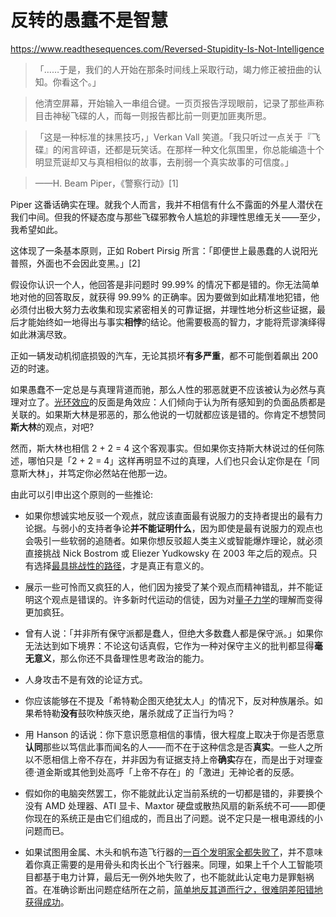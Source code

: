 # 反转的愚蠢不是智慧

https://www.readthesequences.com/Reversed-Stupidity-Is-Not-Intelligence

> 「……于是，我们的人开始在那条时间线上采取行动，竭力修正被扭曲的认知。你看这个。」

>

> 他清空屏幕，开始输入一串组合键。一页页报告浮现眼前，记录了那些声称目击神秘飞碟的人，而每一则报告都比前一则更加匪夷所思。 

>

> 「这是一种标准的抹黑技巧，」Verkan Vall 笑道。「我只听过一点关于『飞碟』的闲言碎语，还都是玩笑话。在那样一种文化氛围里，你总能编造十个明显荒诞却又与真相相似的故事，去削弱一个真实故事的可信度。」

>

> ——H. Beam Piper，《警察行动》[1]

Piper 这番话确实在理。就我个人而言，我并不相信有什么不露面的外星人潜伏在我们中间。但我的怀疑态度与那些飞碟邪教令人尴尬的非理性思维无关——至少，我希望如此。

这体现了一条基本原则，正如 Robert Pirsig 所言：「即便世上最愚蠢的人说阳光普照，外面也不会因此变黑。」[2]

假设你认识一个人，他回答是非问题时 99.99% 的情况下都是错的。你无法简单地对他的回答取反，就获得 99.99% 的正确率。因为要做到如此精准地犯错，他必须付出极大努力去收集和现实紧密相关的可靠证据，并理性地分析这些证据，最后才能始终如一地得出与事实**相悖**的结论。他需要极高的智力，才能将荒谬演绎得如此淋漓尽致。

正如一辆发动机彻底损毁的汽车，无论其损坏**有多严重**，都不可能倒着飙出 200 迈的时速。

如果愚蠢不一定总是与真理背道而驰，那么人性的邪恶就更不应该被认为必然与真理对立了。[光环效应](https://www.readthesequences.com/The-Halo-Effect)的反面是角效应：人们倾向于认为所有感知到的负面品质都是关联的。如果斯大林是邪恶的，那么他说的一切就都应该是错的。你肯定不想赞同**斯大林**的观点，对吧?

然而，斯大林也相信 2 + 2 = 4 这个客观事实。但如果你支持斯大林说过的任何陈述，哪怕只是「2 + 2 = 4」这样再明显不过的真理，人们也只会认定你是在「同意斯大林」，并笃定你必然站在他那一边。

由此可以引申出这个原则的一些推论:

- 如果你想诚实地反驳一个观点，就应该直面最有说服力的支持者提出的最有力论据。与弱小的支持者争论**并不能证明什么**，因为即使是最有说服力的观点也会吸引一些软弱的追随者。如果你想反驳超人类主义或智能爆炸理论，就必须直接挑战 Nick Bostrom 或 Eliezer Yudkowsky 在 2003 年之后的观点。只有选择[最具挑战性的路径](https://www.greaterwrong.com/lw/2k/the_least_convenient_possible_world/)，才是真正有意义的。

- 展示一些可怜而又疯狂的人，他们因为接受了某个观点而精神错乱，并不能证明这个观点是错误的。许多新时代运动的信徒，因为对[量子力学](https://www.readthesequences.com/Quantum-Physics-And-Many-Worlds-Sequence)的理解而变得更加疯狂。

- 曾有人说：「并非所有保守派都是蠢人，但绝大多数蠢人都是保守派。」如果你无法达到如下境界：不论这句话真假，它作为一种对保守主义的批判都显得**毫无意义**，那么你还不具备理性思考政治的能力。

- 人身攻击不是有效的论证方式。

- 你应该能够在不提及「希特勒企图灭绝犹太人」的情况下，反对种族屠杀。如果希特勒**没有**鼓吹种族灭绝，屠杀就成了正当行为吗？

- 用 Hanson 的话说：你下意识愿意相信的事情，很大程度上取决于你是否愿意**认同**那些以笃信此事而闻名的人——而不在于这种信念是否**真实**。一些人之所以不愿相信上帝不存在，并非因为有证据支持上帝**确实**存在，而是出于对理查德·道金斯或其他到处高呼「上帝不存在」的「激进」无神论者的反感。

- 假如你的电脑突然罢工，你不能就此认定当前系统的一切都是错的，非要换个没有 AMD 处理器、ATI 显卡、Maxtor 硬盘或散热风扇的新系统不可——即便你现在的系统正是由它们组成的，而且出了问题。说不定只是一根电源线的小问题而已。

- 如果试图用金属、木头和帆布造飞行器的[一百个发明家全都失败了](https://www.greaterwrong.com/lw/vs/selling_nonapples/)，并不意味着你真正需要的是用骨头和肉长出个飞行器来。同理，如果上千个人工智能项目都基于电力计算，最后无一例外地失败了，也不能就此认定电力是罪魁祸首。在准确诊断出问题症结所在之前，[简单地反其道而行之，很难阴差阳错地获得成功](https://www.readthesequences.com/ArtificialAddition)。